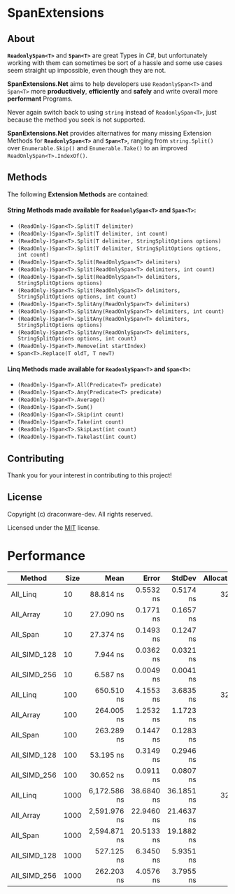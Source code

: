 # SpanExtensions

## About
**`ReadonlySpan<T>`** and **`Span<T>`** are great Types in _C#_, but unfortunately working with them can sometimes be sort of a hassle and some use cases seem straight up impossible, even though they are not.  
 
**SpanExtensions.Net** aims to help developers use `ReadonlySpan<T>` and `Span<T>` more **productively**, **efficiently** and **safely** and write overall more **performant** Programs.  
 
Never again switch back to using `string` instead of `ReadonlySpan<T>`, just because the method you seek is not supported.  
 
**SpanExtensions.Net** provides alternatives for many missing Extension Methods for **`ReadonlySpan<T>`** and **`Span<T>`**, ranging from `string.Split()` over `Enumerable.Skip()` and `Enumerable.Take()` to an improved `ReadOnlySpan<T>.IndexOf()`.
  
## Methods 
The following **Extension Methods** are contained: 
 
#### String Methods made available for **`ReadonlySpan<T>`** and **`Span<T>`**:
  
- `(ReadOnly-)Span<T>.Split(T delimiter)`
- `(ReadOnly-)Span<T>.Split(T delimiter, int count)`
- `(ReadOnly-)Span<T>.Split(T delimiter, StringSplitOptions options)` 
- `(ReadOnly-)Span<T>.Split(T delimiter, StringSplitOptions options, int count)`
- `(ReadOnly-)Span<T>.Split(ReadOnlySpan<T> delimiters)`
- `(ReadOnly-)Span<T>.Split(ReadOnlySpan<T> delimiters, int count)`
- `(ReadOnly-)Span<T>.Split(ReadOnlySpan<T> delimiters, StringSplitOptions options)` 
- `(ReadOnly-)Span<T>.Split(ReadOnlySpan<T> delimiters, StringSplitOptions options, int count)`
- `(ReadOnly-)Span<T>.SplitAny(ReadOnlySpan<T> delimiters)`
- `(ReadOnly-)Span<T>.SplitAny(ReadOnlySpan<T> delimiters, int count)`
- `(ReadOnly-)Span<T>.SplitAny(ReadOnlySpan<T> delimiters, StringSplitOptions options)` 
- `(ReadOnly-)Span<T>.SplitAny(ReadOnlySpan<T> delimiters, StringSplitOptions options, int count)`
- `(ReadOnly-)Span<T>.Remove(int startIndex)`
- `Span<T>.Replace(T oldT, T newT)`

#### Linq Methods made available for **`ReadonlySpan<T>`** and **`Span<T>`**:

- `(ReadOnly-)Span<T>.All(Predicate<T> predicate)` 
- `(ReadOnly-)Span<T>.Any(Predicate<T> predicate)` 
- `(ReadOnly-)Span<T>.Average()` 
- `(ReadOnly-)Span<T>.Sum()`  
- `(ReadOnly-)Span<T>.Skip(int count)` 
- `(ReadOnly-)Span<T>.Take(int count)`
- `(ReadOnly-)Span<T>.SkipLast(int count)` 
- `(ReadOnly-)Span<T>.Takelast(int count)`

## Contributing

Thank you for your interest in contributing to this project!
## License

Copyright (c) draconware-dev. All rights reserved. 

Licensed under the [MIT](LICENSE) license.
# Performance   
| Method       | Size | Mean         | Error      | StdDev     | Allocated | Ratio |
|------------- |----- |-------------:|-----------:|-----------:|----------:|------:|
| All_Linq     | 10   |    88.814 ns |  0.5532 ns |  0.5174 ns |      32 B |   1.00|
| All_Array    | 10   |    27.090 ns |  0.1771 ns |  0.1657 ns |         - |   0.31|
| All_Span     | 10   |    27.374 ns |  0.1493 ns |  0.1247 ns |         - |   0.31|
| All_SIMD_128 | 10   |     7.944 ns |  0.0362 ns |  0.0321 ns |         - |   0.09|
| All_SIMD_256 | 10   |     6.587 ns |  0.0049 ns |  0.0041 ns |         - |   0.07|
| All_Linq     | 100  |   650.510 ns |  4.1553 ns |  3.6835 ns |      32 B |   1.00|
| All_Array    | 100  |   264.005 ns |  1.2532 ns |  1.1723 ns |         - |   0.41|
| All_Span     | 100  |   263.289 ns |  0.1447 ns |  0.1283 ns |         - |   0.40|
| All_SIMD_128 | 100  |    53.195 ns |  0.3149 ns |  0.2946 ns |         - |   0.08|
| All_SIMD_256 | 100  |    30.652 ns |  0.0911 ns |  0.0807 ns |         - |   0.05|
| All_Linq     | 1000 | 6,172.586 ns | 38.6840 ns | 36.1851 ns |      32 B |   1.00|
| All_Array    | 1000 | 2,591.976 ns | 22.9460 ns | 21.4637 ns |         - |   0.42|
| All_Span     | 1000 | 2,594.871 ns | 20.5133 ns | 19.1882 ns |         - |   0.42|
| All_SIMD_128 | 1000 |   527.125 ns |  6.3450 ns |  5.9351 ns |         - |   0.09|
| All_SIMD_256 | 1000 |   262.203 ns |  4.0576 ns |  3.7955 ns |         - |   0.04|
